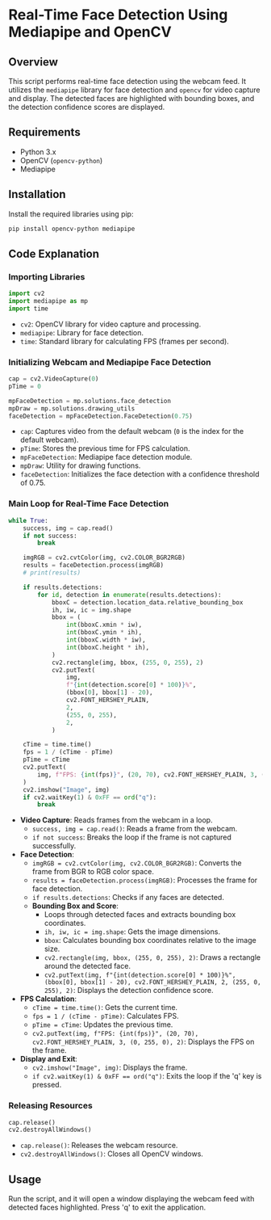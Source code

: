 
# Real-Time Face Detection Using Mediapipe and OpenCV

## Overview
This script performs real-time face detection using the webcam feed. It utilizes the `mediapipe` library for face detection and `opencv` for video capture and display. The detected faces are highlighted with bounding boxes, and the detection confidence scores are displayed.

## Requirements
- Python 3.x
- OpenCV (`opencv-python`)
- Mediapipe

## Installation
Install the required libraries using pip:
```bash
pip install opencv-python mediapipe
```

## Code Explanation

### Importing Libraries
```python
import cv2
import mediapipe as mp
import time
```
- `cv2`: OpenCV library for video capture and processing.
- `mediapipe`: Library for face detection.
- `time`: Standard library for calculating FPS (frames per second).

### Initializing Webcam and Mediapipe Face Detection
```python
cap = cv2.VideoCapture(0)
pTime = 0

mpFaceDetection = mp.solutions.face_detection
mpDraw = mp.solutions.drawing_utils
faceDetection = mpFaceDetection.FaceDetection(0.75)
```
- `cap`: Captures video from the default webcam (`0` is the index for the default webcam).
- `pTime`: Stores the previous time for FPS calculation.
- `mpFaceDetection`: Mediapipe face detection module.
- `mpDraw`: Utility for drawing functions.
- `faceDetection`: Initializes the face detection with a confidence threshold of 0.75.

### Main Loop for Real-Time Face Detection
```python
while True:
    success, img = cap.read()
    if not success:
        break

    imgRGB = cv2.cvtColor(img, cv2.COLOR_BGR2RGB)
    results = faceDetection.process(imgRGB)
    # print(results)

    if results.detections:
        for id, detection in enumerate(results.detections):
            bboxC = detection.location_data.relative_bounding_box
            ih, iw, ic = img.shape
            bbox = (
                int(bboxC.xmin * iw),
                int(bboxC.ymin * ih),
                int(bboxC.width * iw),
                int(bboxC.height * ih),
            )
            cv2.rectangle(img, bbox, (255, 0, 255), 2)
            cv2.putText(
                img,
                f"{int(detection.score[0] * 100)}%",
                (bbox[0], bbox[1] - 20),
                cv2.FONT_HERSHEY_PLAIN,
                2,
                (255, 0, 255),
                2,
            )

    cTime = time.time()
    fps = 1 / (cTime - pTime)
    pTime = cTime
    cv2.putText(
        img, f"FPS: {int(fps)}", (20, 70), cv2.FONT_HERSHEY_PLAIN, 3, (0, 255, 0), 2
    )
    cv2.imshow("Image", img)
    if cv2.waitKey(1) & 0xFF == ord("q"):
        break
```
- **Video Capture**: Reads frames from the webcam in a loop.
  - `success, img = cap.read()`: Reads a frame from the webcam.
  - `if not success`: Breaks the loop if the frame is not captured successfully.
- **Face Detection**:
  - `imgRGB = cv2.cvtColor(img, cv2.COLOR_BGR2RGB)`: Converts the frame from BGR to RGB color space.
  - `results = faceDetection.process(imgRGB)`: Processes the frame for face detection.
  - `if results.detections`: Checks if any faces are detected.
  - **Bounding Box and Score**:
    - Loops through detected faces and extracts bounding box coordinates.
    - `ih, iw, ic = img.shape`: Gets the image dimensions.
    - `bbox`: Calculates bounding box coordinates relative to the image size.
    - `cv2.rectangle(img, bbox, (255, 0, 255), 2)`: Draws a rectangle around the detected face.
    - `cv2.putText(img, f"{int(detection.score[0] * 100)}%", (bbox[0], bbox[1] - 20), cv2.FONT_HERSHEY_PLAIN, 2, (255, 0, 255), 2)`: Displays the detection confidence score.
- **FPS Calculation**:
  - `cTime = time.time()`: Gets the current time.
  - `fps = 1 / (cTime - pTime)`: Calculates FPS.
  - `pTime = cTime`: Updates the previous time.
  - `cv2.putText(img, f"FPS: {int(fps)}", (20, 70), cv2.FONT_HERSHEY_PLAIN, 3, (0, 255, 0), 2)`: Displays the FPS on the frame.
- **Display and Exit**:
  - `cv2.imshow("Image", img)`: Displays the frame.
  - `if cv2.waitKey(1) & 0xFF == ord("q")`: Exits the loop if the 'q' key is pressed.

### Releasing Resources
```python
cap.release()
cv2.destroyAllWindows()
```
- `cap.release()`: Releases the webcam resource.
- `cv2.destroyAllWindows()`: Closes all OpenCV windows.

## Usage
Run the script, and it will open a window displaying the webcam feed with detected faces highlighted. Press 'q' to exit the application.
